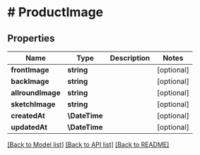 # # ProductImage

## Properties

Name | Type | Description | Notes
------------ | ------------- | ------------- | -------------
**frontImage** | **string** |  | [optional]
**backImage** | **string** |  | [optional]
**allroundImage** | **string** |  | [optional]
**sketchImage** | **string** |  | [optional]
**createdAt** | **\DateTime** |  | [optional]
**updatedAt** | **\DateTime** |  | [optional]

[[Back to Model list]](../../README.md#models) [[Back to API list]](../../README.md#endpoints) [[Back to README]](../../README.md)
